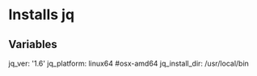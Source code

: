 # Installs jq

## Variables

jq_ver: '1.6'
jq_platform: linux64 #osx-amd64
jq_install_dir: /usr/local/bin